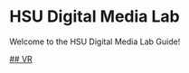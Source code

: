# HSU Digital Media Lab

Welcome to the HSU Digital Media Lab Guide!


[## VR](https://hsudml.github.io/guides/vr)

